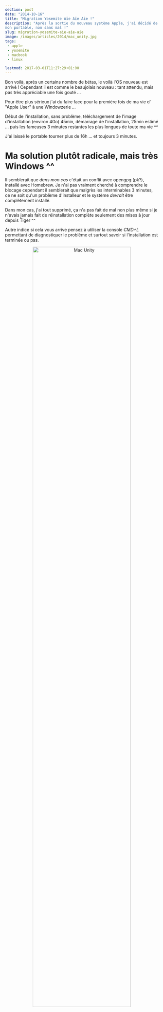 ```yaml
---
section: post
date: "2014-10-16"
title: "Migration Yosemite Aïe Aïe Aïe !"
description: "Après la sortie du nouveau système Apple, j'ai décidé de migrer
mon portable, non sans mal !"
slug: migration-yosemite-aie-aie-aie
image: /images/articles/2014/mac_unity.jpg
tags:
 - apple
 - yosemite
 - macbook
 - linux

lastmod: 2017-03-01T11:27:29+01:00
---
```


Bon voilà, après un certains nombre de bétas, le voilà l'OS nouveau est arrivé !
Cependant il est comme le beaujolais nouveau : tant attendu, mais pas très appréciable une fois gouté ...

Pour être plus sérieux j'ai du faire face pour la première fois de ma vie d'
"Apple User" à une Windowzerie ...

Début de l'installation, sans problème, téléchargement de l'image d'installation
(environ 4Go) 45min, démarrage de l'installation, 25min estimé ... puis les
fameuses 3 minutes restantes les plus longues de toute ma vie ^^

J'ai laissé le portable tourner plus de 16h ... et toujours 3 minutes.

# Ma solution plutôt radicale, mais très Windows ^^

Il semblerait que *dans mon cas* c'était un conflit avec opengpg (pk?), installé
avec Homebrew. Je n'ai pas vraiment cherché à comprendre le blocage cependant il semblerait que malgrès les interminables 3 minutes, ce ne soit qu'un problème
d'installeur et le système *devrait* être complètement installé.

Dans mon cas, j'ai tout supprimé, ça n'a pas fait de mal non plus même si je
n'avais jamais fait de réinstallation complète seulement des mises à jour depuis
Tiger ^^

Autre indice si cela vous arrive pensez à utiliser la console *CMD+L* permettant de diagnostiquer le problème et surtout savoir si l'installation est terminée ou pas.

<div style="text-align: center;">
<img src="/images/articles/2014/mac_unity.jpg" alt="Mac Unity" style="width: 80%;"/>
</div>

Vous ne trouvez pas que ça ressemble à Gnome ? - Trrooooooooooooll Spotted Warning !

Si vous désirez en savoir plus sur les nouveautés concernant cette nouvelle mouture
je vous invite à consulter le site [Macg.co](http://www.macg.co/os-x/2014/10/os-x-yosemite-dix-points-cles-pour-bien-commencer-84863).
